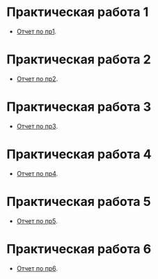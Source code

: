 # Практическая работа 1

- [Отчет по пр1]().

# Практическая работа 2

- [Отчет по пр2]().

# Практическая работа 3

- [Отчет по пр3]().

# Практическая работа 4

- [Отчет по пр4]().

# Практическая работа 5

- [Отчет по пр5]().

# Практическая работа 6

- [Отчет по пр6]().
